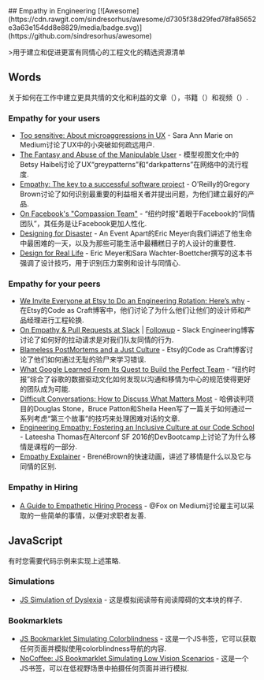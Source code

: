 <div class="github-widget" data-repo="KimberlyMunoz/empathy-in-engineering"></div>
<script async src="https://pagead2.googlesyndication.com/pagead/js/adsbygoogle.js"></script><ins class="adsbygoogle" style="display:block" data-ad-client="ca-pub-6890694312814945" data-ad-slot="5473692530" data-ad-format="auto"  data-full-width-responsive="true"></ins>
## Empathy in Engineering [![Awesome](https://cdn.rawgit.com/sindresorhus/awesome/d7305f38d29fed78fa85652e3a63e154dd8e8829/media/badge.svg)](https://github.com/sindresorhus/awesome)

&gt;用于建立和促进更富有同情心的工程文化的精选资源清单




## Words

关于如何在工作中建立更具共情的文化和利益的文章（），书籍（）和视频（）.


### Empathy for your users

-  [Too sensitive: About microaggressions in UX](https://medium.com/@sara_ann_marie/too-sensitive-9752a86a8382)  -  Sara Ann Marie on Medium讨论了UX中的小突破如何疏远用户.
- [The Fantasy and Abuse of the Manipulable User](https://modelviewculture.com/pieces/the-fantasy-and-abuse-of-the-manipulable-user)  - 模型视图文化中的Betsy Haibel讨论了UX“greypatterns”和“darkpatterns”在网络中的流行程度.
- [Empathy: The key to a successful software project](https://www.oreilly.com/ideas/empathy-the-key-to-a-successful-software-project)  -  O&#39;Reilly的Gregory Brown讨论了如何识别最重要的利益相关者并提出问题，为他们建立最好的产品.
- [On Facebook's "Compassion Team"](http://www.nytimes.com/2016/03/13/fashion/facebook-breakup-compassion-team.html?_r=0)  - “纽约时报”着眼于Facebook的“同情团队”，其任务是让Facebook更加人性化.
- [Designing for Disaster](https://vimeo.com/148927676)  -  An Event Apart的Eric Meyer向我们讲述了他生命中最困难的一天，以及为那些可能生活中最糟糕日子的人设计的重要性.
- [Design for Real Life](https://abookapart.com/products/design-for-real-life)  -  Eric Meyer和Sara Wachter-Boettcher撰写的这本书强调了设计技巧，用于识别压力案例和设计与同情心.


### Empathy for your peers

- [We Invite Everyone at Etsy to Do an Engineering Rotation: Here’s why](https://codeascraft.com/2014/12/22/engineering-rotation/)  - 在Etsy的Code as Craft博客中，他们讨论了为什么他们让他们的设计师和产品经理进行工程轮换.
- [On Empathy & Pull Requests at Slack](https://slack.engineering/on-empathy-pull-requests-979e4257d158)  | [Followup](https://slack.engineering/how-about-code-reviews-2695fb10d034)  -  Slack Engineering博客讨论了如何好的拉动请求是对我们队友同情的行为.
- [Blameless PostMortems and a Just Culture](https://codeascraft.com/2012/05/22/blameless-postmortems/)  -  Etsy的Code as Craft博客讨论了他们如何通过无耻的验尸来学习错误.
- [What Google Learned From Its Quest to Build the Perfect Team](http://www.nytimes.com/2016/02/28/magazine/what-google-learned-from-its-quest-to-build-the-perfect-team.html)  - “纽约时报”综合了谷歌的数据驱动文化如何发现以沟通和移情为中心的规范使得更好的团队成为可能.
- [Difficult Conversations: How to Discuss What Matters Most](http://smile.amazon.com/gp/product/B004CR6ALA/)   - 哈佛谈判项目的Douglas Stone，Bruce Patton和Sheila Heen写了一篇关于如何通过一系列考虑“第三个故事”的技巧来处理困难对话的文章.
- [Engineering Empathy: Fostering an Inclusive Culture at our Code School](http://www.alterconf.com/talks/engineering-empathy-fostering-inclusive-culture-our-code-school)  -  Lateesha Thomas在Alterconf SF 2016的DevBootcamp上讨论了为什么移情是课程的一部分.
- [Empathy Explainer](https://www.youtube.com/watch?v=1Evwgu369Jw)  - BrenéBrown的快速动画，讲述了移情是什么以及它与同情的区别.

### Empathy in Hiring

- [A Guide to Empathetic Hiring Process](https://medium.com/@fox/a-guide-to-empathetic-hiring-processes-c11c7ce0cd49)  -  @Fox on Medium讨论雇主可以采取的一些简单的事情，以便对求职者友善.


## JavaScript

有时您需要代码示例来实现上述策略.

### Simulations
- [JS Simulation of Dyslexia](http://geon.github.io/programming/2016/03/03/dsxyliea) - 这是模拟阅读带有阅读障碍的文本块的样子.

### Bookmarklets
- [JS Bookmarklet Simulating Colorblindness](https://github.com/Altreus/colourblind) - 这是一个JS书签，它可以获取任何页面并模拟使用colorblindness导航的内容.
- [NoCoffee: JS Bookmarklet Simulating Low Vision Scenarios](https://accessgarage.wordpress.com/2013/02/09/458/) - 这是一个JS书签，可以在低视野场景中拍摄任何页面并进行模拟.
